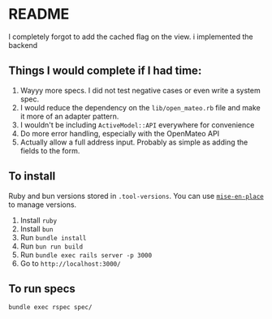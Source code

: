 # README

I completely forgot to add the cached flag on the view. i implemented the backend

## Things I would complete if I had time:
1. Wayyy more specs. I did not test negative cases or even write a system spec.
2. I would reduce the dependency on the `lib/open_mateo.rb` file and make it more of an adapter pattern.
3. I wouldn't be including `ActiveModel::API` everywhere for convenience
4. Do more error handling, especially with the OpenMateo API
5. Actually allow a full address input. Probably as simple as adding the fields to the form.

## To install
Ruby and bun versions stored in `.tool-versions`. You can use [`mise-en-place`]() to manage versions.
1. Install `ruby`
2. Install `bun`
3. Run `bundle install`
4. Run `bun run build`
5. Run `bundle exec rails server -p 3000`
6. Go to `http://localhost:3000/`

## To run specs
`bundle exec rspec spec/`

